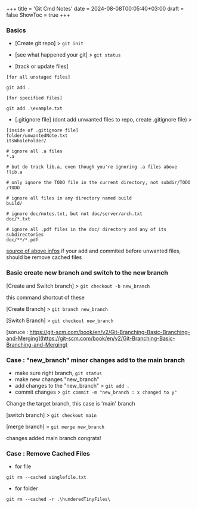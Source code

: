 +++
title = 'Git Cmd Notes'
date = 2024-08-08T00:05:40+03:00
draft = false
ShowToc = true
+++

### Basics
- [Create git repo] > `git init`

- [see what happened your git] > `git status`

- [track or update files]
```
[for all unstaged files]

git add .

[for specified files]

git add .\example.txt

```

- [.gitignore file] (dont add  unwanted files to repo, create .gitignore file) >
```
[inside of .gitignore file]
folder/unwantedNote.txt
itsWholeFolder/
```

```
# ignore all .a files
*.a

# but do track lib.a, even though you're ignoring .a files above
!lib.a

# only ignore the TODO file in the current directory, not subdir/TODO
/TODO

# ignore all files in any directory named build
build/

# ignore doc/notes.txt, but not doc/server/arch.txt
doc/*.txt

# ignore all .pdf files in the doc/ directory and any of its subdirectories
doc/**/*.pdf
```
[source of above infos](https://git-scm.com/book/en/v2/Git-Basics-Recording-Changes-to-the-Repository) 
if your add and commited before unwanted files, should be remove cached files
### Basic create new branch and switch to the new branch

[Create and Switch branch] > `git checkout -b new_branch`

this command shortcut of these

[Create Branch] > `git branch new_branch`

[Switch Branch] > `git checkout new_branch`

[soruce : https://git-scm.com/book/en/v2/Git-Branching-Basic-Branching-and-Merging](https://git-scm.com/book/en/v2/Git-Branching-Basic-Branching-and-Merging)

### Case : "new_branch" minor changes add to the main branch
* make sure right branch, `git status` 
* make new changes "new_branch"
* add changes to the "new_branch" > `git add .`
* commit changes > `git commit -m "new_branch : x changed to y"`
  
Change the target branch, this case is 'main' branch

[switch branch] > `git checkout main`

[merge branch] > `git merge new_branch`

changes added main branch congrats!

### Case : Remove Cached Files 
* for file
```
git rm --cached singlefile.txt
```
* for folder
```
git rm --cached -r .\hunderedTinyFiles\
```